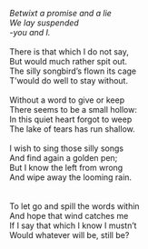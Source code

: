 *Betwixt a promise and a lie<br>
We lay suspended<br>
		-you and I.*<br>
<br>
There is that which I do not say,<br>
But would much rather spit out.<br>
The silly songbird’s flown its cage<br>
T’would do well to stay without.<br>
<br>
Without a word to give or keep<br>
There seems to be a small hollow:<br>
In this quiet heart forgot to weep<br>
The lake of tears has run shallow.<br>
<br>
I wish to sing those silly songs<br>
And find again a golden pen;<br>
But I know the left from wrong<br>
And wipe away the looming rain.<br>
<br><br>
To let go and spill the words within<br>
And hope that wind catches me<br>
If I say that which I know I mustn’t<br>
Would whatever will be, still be?<br>







